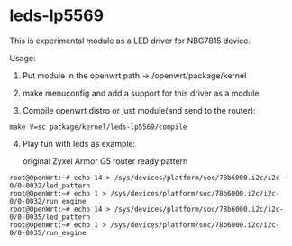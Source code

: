 # leds-lp5569
This is experimental module as a LED driver for NBG7815 device.

Usage:
1. Put module in the openwrt path -> /openwrt/package/kernel

2. make menuconfig and add a support for this driver as a module

3. Compile openwrt distro or just module(and send to the router):
```
make V=sc package/kernel/leds-lp5569/compile
```

4. Play fun with leds as example:


   original Zyxel Armor G5 router ready pattern
```
root@OpenWrt:~# echo 14 > /sys/devices/platform/soc/78b6000.i2c/i2c-0/0-0032/led_pattern
root@OpenWrt:~# echo 1 > /sys/devices/platform/soc/78b6000.i2c/i2c-0/0-0032/run_engine
root@OpenWrt:~# echo 14 > /sys/devices/platform/soc/78b6000.i2c/i2c-0/0-0035/led_pattern
root@OpenWrt:~# echo 1 > /sys/devices/platform/soc/78b6000.i2c/i2c-0/0-0035/run_engine
```


